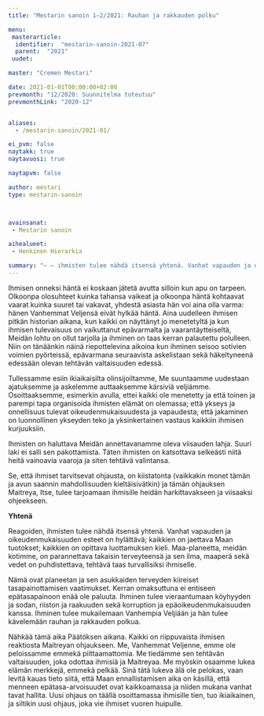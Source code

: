 ```yaml
---
title: "Mestarin sanoin 1–2/2021: Rauhan ja rakkauden polku"

menu:
 masterarticle:
  identifier:  "mestarin-sanoin-2021-07"
  parent:  "2021"
 uudet:

master: "Cremen Mestari"

date: 2021-01-01T00:00:00+02:00
prevmonth: "12/2020: Suunnitelma toteutuu"
prevmonthLink: "2020-12"


aliases:
  - /mestarin-sanoin/2021-01/

ei_pvm: false
naytakk: true
naytavuosi: true

naytapvm: false

author: mestari
type: mestarin-sanoin



avainsanat:
 - Mestarin sanoin

aihealueet:
 - Henkinen Hierarkia

summary: "– – ihmisten tulee nähdä itsensä yhtenä. Vanhat vapauden ja oikeudenmukaisuuden esteet on hylättävä; kaikkien on jaettava Maan tuotokset; kaikkien on opittava luottamuksen kieli."
---
```

<p>Ihmisen onneksi häntä ei koskaan jätetä avutta silloin kun apu on tarpeen. Olkoonpa olosuhteet kuinka tahansa vaikeat ja olkoonpa häntä kohtaavat vaarat kuinka suuret tai vakavat, yhdestä asiasta hän voi aina olla varma: hänen Vanhemmat Veljensä eivät hylkää häntä. Aina uudelleen ihmisen pitkän historian aikana, kun kaikki on näyttänyt jo menetetyltä ja kun ihmisen tulevaisuus on vaikuttanut epävarmalta ja vaarantäytteiseltä, Meidän lohtu on ollut tarjolla ja ihminen on taas kerran palautettu polulleen. Niin on tänäänkin näinä riepottelevina aikoina kun ihminen seisoo sotivien voimien pyörteissä, epävarmana seuraavista askelistaan sekä häkeltyneenä edessään olevan tehtävän valtaisuuden edessä.</p>
<p>Tullessamme esiin ikiaikaisilta olinsijoiltamme, Me suuntaamme uudestaan ajatuksemme ja askelemme auttaaksemme kärsiviä veljiämme. Osoittaaksemme, esimerkin avulla, ettei kaikki ole menetetty ja että toinen ja parempi tapa organisoida ihmisten elämät on olemassa; että ykseys ja onnellisuus tulevat oikeudenmukaisuudesta ja vapaudesta; että jakaminen on luonnollinen ykseyden teko ja yksinkertainen vastaus kaikkiin ihmisen kurjuuksiin.</p>
<p>Ihmisten on haluttava Meidän annettavanamme oleva viisauden lahja. Suuri laki ei salli sen pakottamista. Täten ihmisten on katsottava selkeästi niitä heitä vainoavia vaaroja ja siten tehtävä valintansa.</p>
<p>Se, että ihmiset tarvitsevat ohjausta, on kiistatonta (vaikkakin monet tämän ja avun saannin mahdollisuuden kieltäisivätkin) ja tämän ohjauksen Maitreya, Itse, tulee tarjoamaan ihmisille heidän harkittavakseen ja viisaaksi ohjeekseen.</p>
<p><strong>Yhtenä</strong></p>
<p>Reagoiden, ihmisten tulee nähdä itsensä yhtenä. Vanhat vapauden ja oikeudenmukaisuuden esteet on hylättävä; kaikkien on jaettava Maan tuotokset; kaikkien on opittava luottamuksen kieli. Maa-planeetta, meidän kotimme, on parannettava takaisin terveyteensä ja sen ilma, maaperä sekä vedet on puhdistettava, tehtävä taas turvallisiksi ihmiselle.</p>
<p>Nämä ovat planeetan ja sen asukkaiden terveyden kiireiset tasapainottamisen vaatimukset. Kerran omaksuttuna ei entiseen epätasapainoon enää ole paluuta. Ihminen tulee vieraantumaan köyhyyden ja sodan, riiston ja raakuuden sekä korruption ja epäoikeudenmukaisuuden kanssa. Ihminen tulee mukailemaan Vanhempia Veljiään ja hän tulee kävelemään rauhan ja rakkauden polkua.</p>
<p>Nähkää tämä aika Päätöksen aikana. Kaikki on riippuvaista ihmisen reaktiosta Maitreyan ohjaukseen. Me, Vanhemmat Veljenne, emme ole peloissamme emmekä piittaamattomia. Me tiedämme sen tehtävän valtaisuuden, joka odottaa ihmisiä ja Maitreyaa. Me myöskin osaamme lukea elämän merkkejä, emmekä pelkää. Sinä tätä lukeva älä ole pelokas, vaan levitä kauas tieto siitä, että Maan ennallistamisen aika on käsillä, että menneen epätasa-arvoisuudet ovat kaikkoamassa ja niiden mukana vanhat tavat hallita. Uusi ohjaus on täällä osoittamassa ihmisille tien, tuo ikiaikainen, ja siltikin uusi ohjaus, joka vie ihmiset vuoren huipulle.</p>